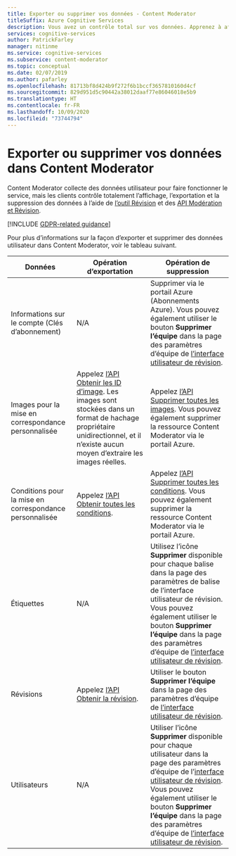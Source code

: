 ```yaml
---
title: Exporter ou supprimer vos données - Content Moderator
titleSuffix: Azure Cognitive Services
description: Vous avez un contrôle total sur vos données. Apprenez à afficher, exporter ou supprimer vos données dans Content Moderator.
services: cognitive-services
author: PatrickFarley
manager: nitinme
ms.service: cognitive-services
ms.subservice: content-moderator
ms.topic: conceptual
ms.date: 02/07/2019
ms.author: pafarley
ms.openlocfilehash: 81713bf8d424b9f272f6b1bccf3657810160d4cf
ms.sourcegitcommit: 829d951d5c90442a38012daaf77e86046018e5b9
ms.translationtype: HT
ms.contentlocale: fr-FR
ms.lasthandoff: 10/09/2020
ms.locfileid: "73744794"
---
```

# <a name="export-or-delete-user-data-in-content-moderator"></a>Exporter ou supprimer vos données dans Content Moderator

Content Moderator collecte des données utilisateur pour faire fonctionner le service, mais les clients contrôle totalement l’affichage, l’exportation et la suppression des données à l’aide de [l’outil Révision](https://contentmoderator.cognitive.microsoft.com/) et des [API Modération et Révision](https://docs.microsoft.com/azure/cognitive-services/content-moderator/api-reference).

[!INCLUDE [GDPR-related guidance](../../../includes/gdpr-intro-sentence.md)]

Pour plus d’informations sur la façon d’exporter et supprimer des données utilisateur dans Content Moderator, voir le tableau suivant.

| Données | Opération d’exportation | Opération de suppression |
| ---- | ---------------- | ---------------- |
| Informations sur le compte (Clés d’abonnement) | N/A | Supprimer via le portail Azure (Abonnements Azure). Vous pouvez également utiliser le bouton **Supprimer l’équipe** dans la page des paramètres d’équipe de [l’interface utilisateur de révision](https://contentmoderator.cognitive.microsoft.com/). |
| Images pour la mise en correspondance personnalisée | Appelez [l’API Obtenir les ID d’image](https://westus.dev.cognitive.microsoft.com/docs/services/57cf755e3f9b070c105bd2c2/operations/57cf755e3f9b070868a1f676). Les images sont stockées dans un format de hachage propriétaire unidirectionnel, et il n’existe aucun moyen d’extraire les images réelles. | Appelez [l’API Supprimer toutes les images](https://westus.dev.cognitive.microsoft.com/docs/services/57cf755e3f9b070c105bd2c2/operations/57cf755e3f9b070868a1f686). Vous pouvez également supprimer la ressource Content Moderator via le portail Azure. |
| Conditions pour la mise en correspondance personnalisée | Appelez [l’API Obtenir toutes les conditions](https://westus.dev.cognitive.microsoft.com/docs/services/57cf755e3f9b070c105bd2c2/operations/57cf755e3f9b070868a1f67e). | Appelez [l’API Supprimer toutes les conditions](https://westus.dev.cognitive.microsoft.com/docs/services/57cf755e3f9b070c105bd2c2/operations/57cf755e3f9b070868a1f67d). Vous pouvez également supprimer la ressource Content Moderator via le portail Azure. |
| Étiquettes | N/A | Utilisez l’icône **Supprimer** disponible pour chaque balise dans la page des paramètres de balise de l’interface utilisateur de révision. Vous pouvez également utiliser le bouton **Supprimer l’équipe** dans la page des paramètres d’équipe de [l’interface utilisateur de révision](https://contentmoderator.cognitive.microsoft.com/). |
| Révisions | Appelez [l’API Obtenir la révision](https://westus.dev.cognitive.microsoft.com/docs/services/580519463f9b070e5c591178/operations/580519483f9b0709fc47f9c2). | Utiliser le bouton **Supprimer l’équipe** dans la page des paramètres d’équipe de [l’interface utilisateur de révision](https://contentmoderator.cognitive.microsoft.com/).
| Utilisateurs | N/A | Utiliser l’icône **Supprimer** disponible pour chaque utilisateur dans la page des paramètres d’équipe de l’[interface utilisateur de révision](https://contentmoderator.cognitive.microsoft.com/). Vous pouvez également utiliser le bouton **Supprimer l’équipe** dans la page des paramètres d’équipe de [l’interface utilisateur de révision](https://contentmoderator.cognitive.microsoft.com/). |

